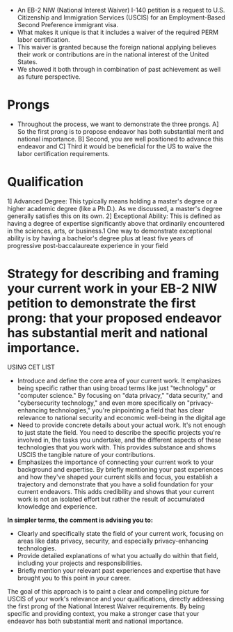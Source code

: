 - An EB-2 NIW (National Interest Waiver) I-140 petition is a request to U.S. Citizenship and Immigration Services (USCIS) for an Employment-Based Second Preference immigrant visa.
- What makes it unique is that it includes a waiver of the required PERM labor certification.
- This waiver is granted because the foreign national applying believes their work or contributions are in the national interest of the United States.
- We showed it both through in combination of past achievement as well as future perspective.

# Prongs

- Throughout the process, we want to demonstrate the three prongs. 
A] So the first prong is to propose endeavor has both substantial merit and national importance. 
B] Second, you are well positioned to advance this endeavor and 
C] Third it would be beneficial for the US to waive the labor certification requirements.

# Qualification

1] Advanced Degree: This typically means holding a master's degree or a higher academic degree (like a Ph.D.). As we discussed, a master's degree generally satisfies this on its own.
2] Exceptional Ability: This is defined as having a degree of expertise significantly above that ordinarily encountered in the sciences, arts, or business.1 One way to demonstrate exceptional ability is by having a bachelor's degree plus at least five years of progressive post-baccalaureate experience in your field


# Strategy for describing and framing your current work in your EB-2 NIW petition to demonstrate the first prong: that your proposed endeavor has substantial merit and national importance. 
USING CET LIST 

- Introduce and define the core area of your current work. It emphasizes being specific rather than using broad terms like just "technology" or "computer science." By focusing on "data privacy," "data security," and "cybersecurity technology," and even more specifically on "privacy-enhancing technologies," you're pinpointing a field that has clear relevance to national security and economic well-being in the digital age
- Need to provide concrete details about your actual work. It's not enough to just state the field. You need to describe the specific projects you're involved in, the tasks you undertake, and the different aspects of these technologies that you work with. This provides substance and shows USCIS the tangible nature of your contributions.
- Emphasizes the importance of connecting your current work to your background and expertise. By briefly mentioning your past experiences and how they've shaped your current skills and focus, you establish a trajectory and demonstrate that you have a solid foundation for your current endeavors. This adds credibility and shows that your current work is not an isolated effort but rather the result of accumulated knowledge and experience.

**In simpler terms, the comment is advising you to:**

- Clearly and specifically state the field of your current work, focusing on areas like data privacy, security, and especially privacy-enhancing technologies.
- Provide detailed explanations of what you actually do within that field, including your projects and responsibilities.
- Briefly mention your relevant past experiences and expertise that have brought you to this point in your career.

The goal of this approach is to paint a clear and compelling picture for USCIS of your work's relevance and your qualifications, directly addressing the first prong of the National Interest Waiver requirements. By being specific and providing context, you make a stronger case that your endeavor has both substantial merit and national importance.
